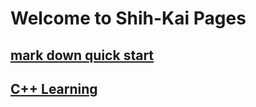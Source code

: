 # Welcome to Shih-Kai Pages

## [mark down quick start](mark_down_quick_start.md)
## [C++ Learning](C++learning.md)
